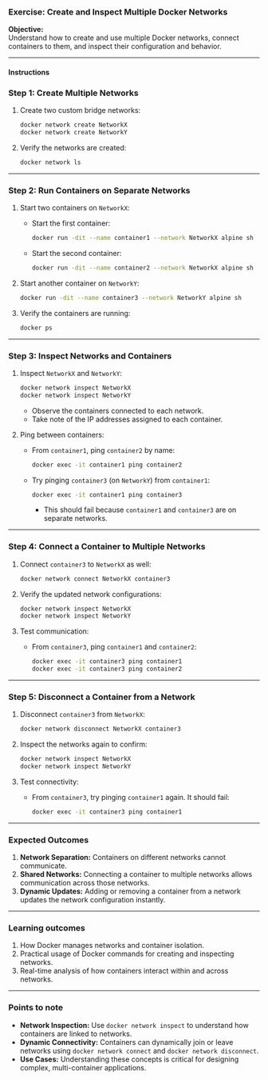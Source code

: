 ### **Exercise: Create and Inspect Multiple Docker Networks**

**Objective:**  
Understand how to create and use multiple Docker networks, connect containers to them, and inspect their configuration and behavior.

---

#### **Instructions**

### **Step 1: Create Multiple Networks**
1. Create two custom bridge networks:
   ```bash
   docker network create NetworkX
   docker network create NetworkY
   ```

2. Verify the networks are created:
   ```bash
   docker network ls
   ```

---

### **Step 2: Run Containers on Separate Networks**
1. Start two containers on `NetworkX`:
   - Start the first container:
     ```bash
     docker run -dit --name container1 --network NetworkX alpine sh
     ```
   - Start the second container:
     ```bash
     docker run -dit --name container2 --network NetworkX alpine sh
     ```

2. Start another container on `NetworkY`:
   ```bash
   docker run -dit --name container3 --network NetworkY alpine sh
   ```

3. Verify the containers are running:
   ```bash
   docker ps
   ```

---

### **Step 3: Inspect Networks and Containers**
1. Inspect `NetworkX` and `NetworkY`:
   ```bash
   docker network inspect NetworkX
   docker network inspect NetworkY
   ```

   - Observe the containers connected to each network.
   - Take note of the IP addresses assigned to each container.

2. Ping between containers:
   - From `container1`, ping `container2` by name:
     ```bash
     docker exec -it container1 ping container2
     ```
   - Try pinging `container3` (on `NetworkY`) from `container1`:
     ```bash
     docker exec -it container1 ping container3
     ```
     - This should fail because `container1` and `container3` are on separate networks.

---

### **Step 4: Connect a Container to Multiple Networks**
1. Connect `container3` to `NetworkX` as well:
   ```bash
   docker network connect NetworkX container3
   ```

2. Verify the updated network configurations:
   ```bash
   docker network inspect NetworkX
   docker network inspect NetworkY
   ```

3. Test communication:
   - From `container3`, ping `container1` and `container2`:
     ```bash
     docker exec -it container3 ping container1
     docker exec -it container3 ping container2
     ```

---

### **Step 5: Disconnect a Container from a Network**
1. Disconnect `container3` from `NetworkX`:
   ```bash
   docker network disconnect NetworkX container3
   ```

2. Inspect the networks again to confirm:
   ```bash
   docker network inspect NetworkX
   docker network inspect NetworkY
   ```

3. Test connectivity:
   - From `container3`, try pinging `container1` again. It should fail:
     ```bash
     docker exec -it container3 ping container1
     ```

---

### **Expected Outcomes**
1. **Network Separation:** Containers on different networks cannot communicate.
2. **Shared Networks:** Connecting a container to multiple networks allows communication across those networks.
3. **Dynamic Updates:** Adding or removing a container from a network updates the network configuration instantly.

---

### **Learning outcomes**
1. How Docker manages networks and container isolation.
2. Practical usage of Docker commands for creating and inspecting networks.
3. Real-time analysis of how containers interact within and across networks.

---

### **Points to note**
- **Network Inspection:** Use `docker network inspect` to understand how containers are linked to networks.
- **Dynamic Connectivity:** Containers can dynamically join or leave networks using `docker network connect` and `docker network disconnect`.
- **Use Cases:** Understanding these concepts is critical for designing complex, multi-container applications.

